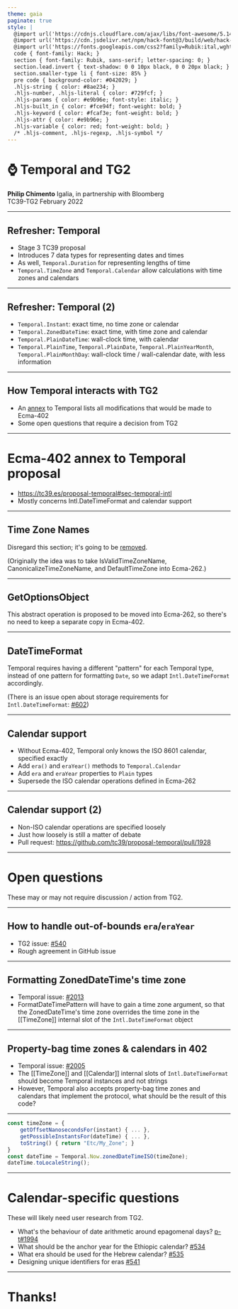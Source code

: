 ```yaml
---
theme: gaia
paginate: true
style: |
  @import url('https://cdnjs.cloudflare.com/ajax/libs/font-awesome/5.14.0/css/all.min.css');
  @import url('https://cdn.jsdelivr.net/npm/hack-font@3/build/web/hack-subset.css');
  @import url('https://fonts.googleapis.com/css2?family=Rubik:ital,wght@0,400;0,700;1,400;1,700&display=swap');
  code { font-family: Hack; }
  section { font-family: Rubik, sans-serif; letter-spacing: 0; }
  section.lead.invert { text-shadow: 0 0 10px black, 0 0 20px black; }
  section.smaller-type li { font-size: 85% }
  pre code { background-color: #042029; }
  .hljs-string { color: #8ae234; }
  .hljs-number, .hljs-literal { color: #729fcf; }
  .hljs-params { color: #e9b96e; font-style: italic; }
  .hljs-built_in { color: #fce94f; font-weight: bold; }
  .hljs-keyword { color: #fcaf3e; font-weight: bold; }
  .hljs-attr { color: #e9b96e; }
  .hljs-variable { color: red; font-weight: bold; }
  /* .hljs-comment, .hljs-regexp, .hljs-symbol */
---
```


<!-- _class: invert lead -->

# ⌚ **Temporal and TG2**

**Philip Chimento**
Igalia, in partnership with Bloomberg  
TC39-TG2 February 2022

---

## Refresher: Temporal

- Stage 3 TC39 proposal
- Introduces 7 data types for representing dates and times
- As well, `Temporal.Duration` for representing lengths of time
- `Temporal.TimeZone` and `Temporal.Calendar` allow calculations with time zones and calendars

---

## Refresher: Temporal (2)

- `Temporal.Instant`: exact time, no time zone or calendar
- `Temporal.ZonedDateTime`: exact time, with time zone and calendar
- `Temporal.PlainDateTime`: wall-clock time, with calendar
- `Temporal.PlainTime`, `Temporal.PlainDate`, `Temporal.PlainYearMonth`, `Temporal.PlainMonthDay`: wall-clock time / wall-calendar date, with less information

---

## How Temporal interacts with TG2

- An [annex](https://tc39.es/proposal-temporal#sec-temporal-intl) to Temporal lists all modifications that would be made to Ecma-402
- Some open questions that require a decision from TG2

<!--
    I'll discuss both of these in this short presentation.
    It was brought to my attention that not everyone who regularly attends these meetings is aware of the Ecma-402 annex, so I'll start there because I primarily want everyone to know about it.
-->

---

<!-- _class: invert -->

# Ecma-402 annex to Temporal proposal

- https://tc39.es/proposal-temporal#sec-temporal-intl
- Mostly concerns Intl.DateTimeFormat and calendar support

---

## Time Zone Names

Disregard this section; it's going to be [removed](https://github.com/tc39/proposal-temporal/issues/1996).

(Originally the idea was to take IsValidTimeZoneName, CanonicalizeTimeZoneName, and DefaultTimeZone into Ecma-262.)

---

## GetOptionsObject

This abstract operation is proposed to be moved into Ecma-262, so there's no need to keep a separate copy in Ecma-402.

---

## DateTimeFormat

Temporal requires having a different "pattern" for each Temporal type, instead of one pattern for formatting `Date`, so we adapt `Intl.DateTimeFormat` accordingly.

(There is an issue open about storage requirements for `Intl.DateTimeFormat`: [#602](https://github.com/tc39/ecma402/issues/623))

---

## Calendar support

- Without Ecma-402, Temporal only knows the ISO 8601 calendar, specified exactly
- Add `era()` and `eraYear()` methods to `Temporal.Calendar`
- Add `era` and `eraYear` properties to `Plain` types
- Supersede the ISO calendar operations defined in Ecma-262

---

## Calendar support (2)

- Non-ISO calendar operations are specified loosely
- Just how loosely is still a matter of debate
- Pull request: https://github.com/tc39/proposal-temporal/pull/1928

---

<!-- _class: invert -->

# Open questions

These may or may not require discussion / action from TG2.

---

## How to handle out-of-bounds `era`/`eraYear`

- TG2 issue: [#540](https://github.com/tc39/ecma402/issues/540)
- Rough agreement in GitHub issue

---

## Formatting ZonedDateTime's time zone

- Temporal issue: [#2013](https://github.com/tc39/proposal-temporal/issues/2013)
- FormatDateTimePattern will have to gain a time zone argument, so that the ZonedDateTime's time zone overrides the time zone in the [[TimeZone]] internal slot of the `Intl.DateTimeFormat` object

---

## Property-bag time zones & calendars in 402

- Temporal issue: [#2005](https://github.com/tc39/proposal-temporal/issues/2005)
- The [[TimeZone]] and [[Calendar]] internal slots of `Intl.DateTimeFormat` should become Temporal instances and not strings
- However, Temporal also accepts property-bag time zones and calendars that implement the protocol, what should be the result of this code?

---

```js
const timeZone = {
    getOffsetNanosecondsFor(instant) { ... },
    getPossibleInstantsFor(dateTime) { ... },
    toString() { return "Etc/My_Zone"; }
}
const dateTime = Temporal.Now.zonedDateTimeISO(timeZone);
dateTime.toLocaleString();
```

---

# Calendar-specific questions

These will likely need user research from TG2.

- What's the behaviour of date arithmetic around epagomenal days? [p-t#1994](https://github.com/tc39/proposal-temporal/issues/1994)
- What should be the anchor year for the Ethiopic calendar? [#534](https://github.com/tc39/ecma402/issues/534)
- What era should be used for the Hebrew calendar? [#535](https://github.com/tc39/ecma402/issues/535)
- Designing unique identifiers for eras [#541](https://github.com/tc39/ecma402/issues/541)

---

<!-- _class: invert lead -->

# Thanks!
